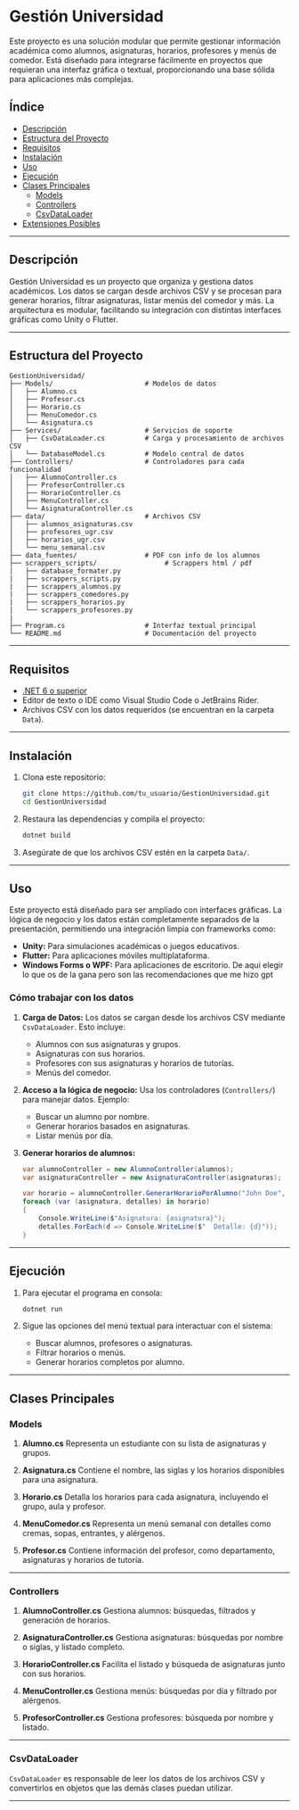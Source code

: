 
# **Gestión Universidad**

Este proyecto es una solución modular que permite gestionar información académica como alumnos, asignaturas, horarios, profesores y menús de comedor. Está diseñado para integrarse fácilmente en proyectos que requieran una interfaz gráfica o textual, proporcionando una base sólida para aplicaciones más complejas.

## **Índice**
- [Descripción](#descripción)
- [Estructura del Proyecto](#estructura-del-proyecto)
- [Requisitos](#requisitos)
- [Instalación](#instalación)
- [Uso](#uso)
- [Ejecución](#ejecución)
- [Clases Principales](#clases-principales)
  - [Models](#models)
  - [Controllers](#controllers)
  - [CsvDataLoader](#csvdataloader)
- [Extensiones Posibles](#extensiones-posibles)

---

## **Descripción**

Gestión Universidad es un proyecto que organiza y gestiona datos académicos. Los datos se cargan desde archivos CSV y se procesan para generar horarios, filtrar asignaturas, listar menús del comedor y más. La arquitectura es modular, facilitando su integración con distintas interfaces gráficas como Unity o Flutter.

---

## **Estructura del Proyecto**

```
GestionUniversidad/
├── Models/                       # Modelos de datos
│   ├── Alumno.cs
│   ├── Profesor.cs
│   ├── Horario.cs
│   ├── MenuComedor.cs
│   └── Asignatura.cs
├── Services/                     # Servicios de soporte
│   ├── CsvDataLoader.cs          # Carga y procesamiento de archivos CSV
│   └── DatabaseModel.cs          # Modelo central de datos
├── Controllers/                  # Controladores para cada funcionalidad
│   ├── AlumnoController.cs
│   ├── ProfesorController.cs
│   ├── HorarioController.cs
│   ├── MenuController.cs
│   └── AsignaturaController.cs
├── data/                         # Archivos CSV
│   ├── alumnos_asignaturas.csv
│   ├── profesores_ugr.csv
│   ├── horarios_ugr.csv
│   └── menu_semanal.csv
├── data_fuentes/                 # PDF con info de los alumnos
├── scrappers_scripts/                 # Scrappers html / pdf 
|   ├── database_formater.py
|   ├── scrappers_scripts.py
|   ├── scrappers_alumnos.py 
|   ├── scrappers_comedores.py
|   ├── scrappers_horarios.py
|   └── scrappers_profesores.py
|   
├── Program.cs                    # Interfaz textual principal
└── README.md                     # Documentación del proyecto
```

---

## **Requisitos**

- [.NET 6 o superior](https://dotnet.microsoft.com/download)
- Editor de texto o IDE como Visual Studio Code o JetBrains Rider.
- Archivos CSV con los datos requeridos (se encuentran en la carpeta `Data`).

---

## **Instalación**

1. Clona este repositorio:
   ```bash
   git clone https://github.com/tu_usuario/GestionUniversidad.git
   cd GestionUniversidad
   ```

2. Restaura las dependencias y compila el proyecto:
   ```bash
   dotnet build
   ```

3. Asegúrate de que los archivos CSV estén en la carpeta `Data/`.

---

## **Uso**

Este proyecto está diseñado para ser ampliado con interfaces gráficas. La lógica de negocio y los datos están completamente separados de la presentación, permitiendo una integración limpia con frameworks como:

- **Unity:** Para simulaciones académicas o juegos educativos.
- **Flutter:** Para aplicaciones móviles multiplataforma.
- **Windows Forms o WPF:** Para aplicaciones de escritorio.
De aqui elegir lo que os de la gana pero son las recomendaciones que me hizo gpt

### **Cómo trabajar con los datos**

1. **Carga de Datos:**
   Los datos se cargan desde los archivos CSV mediante `CsvDataLoader`. Esto incluye:
   - Alumnos con sus asignaturas y grupos.
   - Asignaturas con sus horarios.
   - Profesores con sus asignaturas y horarios de tutorías.
   - Menús del comedor.

2. **Acceso a la lógica de negocio:**
   Usa los controladores (`Controllers/`) para manejar datos. Ejemplo:
   - Buscar un alumno por nombre.
   - Generar horarios basados en asignaturas.
   - Listar menús por día.

3. **Generar horarios de alumnos:**
   ```csharp
   var alumnoController = new AlumnoController(alumnos);
   var asignaturaController = new AsignaturaController(asignaturas);

   var horario = alumnoController.GenerarHorarioPorAlumno("John Doe", asignaturaController.ObtenerTodas());
   foreach (var (asignatura, detalles) in horario)
   {
       Console.WriteLine($"Asignatura: {asignatura}");
       detalles.ForEach(d => Console.WriteLine($"  Detalle: {d}"));
   }
   ```

---

## **Ejecución**

1. Para ejecutar el programa en consola:
   ```bash
   dotnet run
   ```

2. Sigue las opciones del menú textual para interactuar con el sistema:
   - Buscar alumnos, profesores o asignaturas.
   - Filtrar horarios o menús.
   - Generar horarios completos por alumno.

---

## **Clases Principales**

### **Models**

1. **Alumno.cs**
   Representa un estudiante con su lista de asignaturas y grupos.

2. **Asignatura.cs**
   Contiene el nombre, las siglas y los horarios disponibles para una asignatura.

3. **Horario.cs**
   Detalla los horarios para cada asignatura, incluyendo el grupo, aula y profesor.

4. **MenuComedor.cs**
   Representa un menú semanal con detalles como cremas, sopas, entrantes, y alérgenos.

5. **Profesor.cs**
   Contiene información del profesor, como departamento, asignaturas y horarios de tutoría.

---

### **Controllers**

1. **AlumnoController.cs**
   Gestiona alumnos: búsquedas, filtrados y generación de horarios.

2. **AsignaturaController.cs**
   Gestiona asignaturas: búsquedas por nombre o siglas, y listado completo.

3. **HorarioController.cs**
   Facilita el listado y búsqueda de asignaturas junto con sus horarios.

4. **MenuController.cs**
   Gestiona menús: búsquedas por día y filtrado por alérgenos.

5. **ProfesorController.cs**
   Gestiona profesores: búsqueda por nombre y listado.

---

### **CsvDataLoader**

`CsvDataLoader` es responsable de leer los datos de los archivos CSV y convertirlos en objetos que las demás clases puedan utilizar.

---

